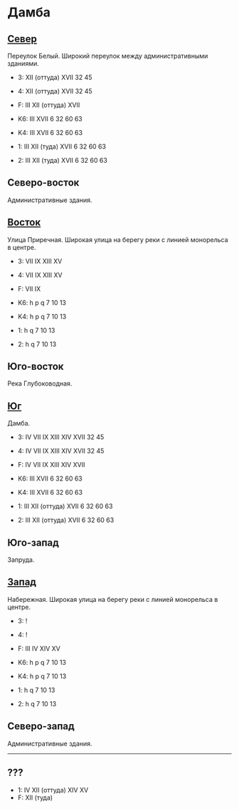 # Дамба

## [Север](./500100.md)

Переулок Белый.
Широкий переулок между административными зданиями.

* 3:    XII (оттуда)    XVII    32      45
* 4:    XII (оттуда)    XVII    32      45
* F:    III XII (оттуда)    XVII

* K6:   III XVII
        6   32  60  63
* K4:   III XVII
        6   32  60  63
* 1:    III XII (туда)  XVII
        6   32  60  63
* 2:    III XII (туда)  XVII
        6   32  60  63

## Северо-восток

Административные здания.

## [Восток](./10510125.md)

Улица Приречная.
Широкая улица на берегу реки с линией монорельса в центре.

* 3:    VII IX  XIII    XV
* 4:    VII IX  XIII    XV
* F:    VII IX

* K6:   h   p   q
        7   10  13
* K4:   h   p   q
        7   10  13
* 1:    h   q
        7   10  13
* 2:    h   q
        7   10  13

## Юго-восток

Река Глубоководная.

## [Юг](./500120.md)

Дамба.

* 3:    IV  VII IX  XIII    XIV XVII    32  45
* 4:    IV  VII IX  XIII    XIV XVII    32  45
* F:    IV  VII IX  XIII    XIV XVII

* K6:   III XVII
        6   32  60  63
* K4:   III XVII
        6   32  60  63
* 1:    III XII (оттуда)    XVII
        6   32  60  63
* 2:    III XII (оттуда)    XVII
        6   32  60  63

## Юго-запад

Запруда.

## [Запад](./490110.md)

Набережная.
Широкая улица на берегу реки с линией монорельса в центре.

* 3:    !
* 4:    !
* F:    III IV  XIV XV

* K6:   h   p   q
        7   10  13
* K4:   h   p   q
        7   10  13
* 1:    h   q
        7   10  13
* 2:    h   q
        7   10  13

## Северо-запад

Административные здания.

----

## ???

* 1:    IV  XII (оттуда)    XIV XV
* F:    XII (туда)
